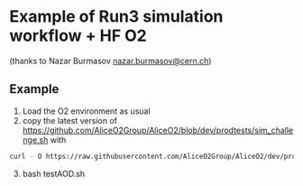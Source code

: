 # Example of Run3 simulation workflow + HF O2
(thanks to Nazar Burmasov <nazar.burmasov@cern.ch>)

## Example
1) Load the O2 environment as usual
2) copy the latest version of https://github.com/AliceO2Group/AliceO2/blob/dev/prodtests/sim_challenge.sh with
```bash
curl - O https://raw.githubusercontent.com/AliceO2Group/AliceO2/dev/prodtests/sim_challenge.sh
```
3) bash testAOD.sh 
